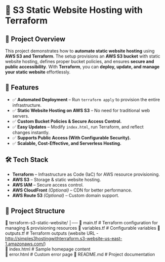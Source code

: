 # 🚀 S3 Static Website Hosting with Terraform

## 📌 Project Overview
This project demonstrates how to **automate static website hosting** using **AWS S3 and Terraform**. The setup provisions an **AWS S3 bucket** with static website hosting, defines proper bucket policies, and ensures **secure and public accessibility**. With **Terraform**, you can **deploy, update, and manage your static website** effortlessly.

## 🌟 Features
- ✅ **Automated Deployment** – Run `terraform apply` to provision the entire infrastructure.
- ✅ **Static Website Hosting on AWS S3** – No need for traditional web servers.
- ✅ **Custom Bucket Policies & Secure Access Control.**
- ✅ **Easy Updates** – Modify `index.html`, run Terraform, and reflect changes instantly.
- ✅ **Supports Public Access (With Configurable Security).**
- ✅ **Scalable, Cost-Effective, and Serverless Hosting.**

## 🛠 Tech Stack
- **Terraform** – Infrastructure as Code (IaC) for AWS resource provisioning.
- **AWS S3** – Storage & static website hosting.
- **AWS IAM** – Secure access control.
- **AWS CloudFront** *(Optional)* – CDN for better performance.
- **AWS Route 53** *(Optional)* – Custom domain support.

## 📂 Project Structure
📁 terraform-s3-static-website/ │── 
📄 main.tf  # Terraform configuration for managing & provisioning resources 
📄 variables.tf # Configurable variables 
📄 outputs.tf # Terraform outputs (website URL - http://simples3hostingwithterraform.s3-website-us-east-1.amazonaws.com/)  
📄 index.html # Sample homepage content  
📄 error.html # Custom error page 
📄 README.md # Project documentation




